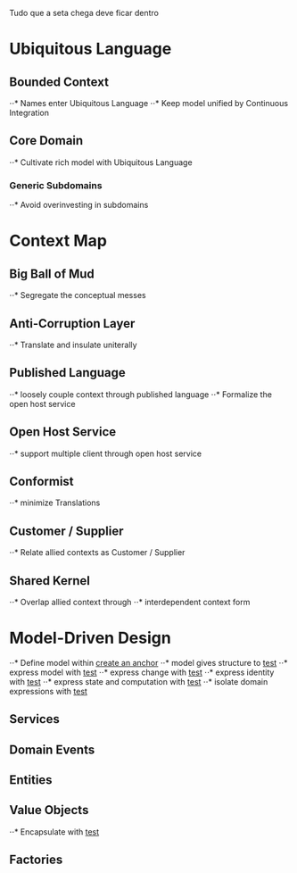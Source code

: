 ﻿Tudo que a seta chega deve ficar dentro

# Ubiquitous Language





## Bounded Context
⋅⋅* Names enter Ubiquitous Language
⋅⋅* Keep model unified by Continuous Integration


## Core Domain
⋅⋅* Cultivate rich model with Ubiquitous Language

### Generic Subdomains
⋅⋅* Avoid overinvesting in subdomains

# Context Map

## Big Ball of Mud
⋅⋅* Segregate the conceptual messes

## Anti-Corruption Layer
⋅⋅* Translate and insulate uniterally

## Published Language
⋅⋅* loosely couple context through published language
⋅⋅* Formalize the open host service

## Open Host Service
⋅⋅* support multiple client through open host service

## Conformist 
⋅⋅* minimize Translations

## Customer / Supplier
⋅⋅* Relate allied contexts as Customer / Supplier


## Shared Kernel

⋅⋅* Overlap allied context through
⋅⋅* interdependent context form

# Model-Driven Design
⋅⋅* Define model within [create an anchor](#Bounded-Context)
⋅⋅* model gives structure to [test](#Ubiquitous-Language)
⋅⋅* express model with [test](#Services)
⋅⋅* express change with [test](#Domain-Events)
⋅⋅* express identity with [test](#Entities)
⋅⋅* express state and computation with [test](#Value-Objects)
⋅⋅* isolate domain expressions with [test](#Layered-Architecture)

## Services
## Domain Events
## Entities
## Value Objects
⋅⋅* Encapsulate with [test](#Factories)
## Factories




